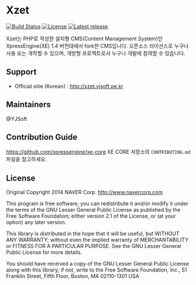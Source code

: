Xzet
==========

[![Build Status](https://travis-ci.org/Xzet/xe-core-14.svg?branch=develop)](https://travis-ci.org/Xzet/xe-core-14)
[![License](http://img.shields.io/badge/license-GNU%20LGPL-brightgreen.svg)](http://www.gnu.org/licenses/gpl.html)
[![Latest release](http://img.shields.io/github/release/Xzet/xe-core-14.svg)](https://github.com/Xzet/xe-core-14/releases)

Xzet는 PHP로 작성한 설치형 CMS(Content Management System)인 XpressEngine(XE) 1.4 버전대에서 fork한 CMS입니다.
오픈소스 라이선스로 누구나 사용 또는 개작할 수 있으며, 개방형 프로젝트로서 누구나 개발에 참여할 수 있습니다.

## Support
* Official sitie (Korean) : http://xzet.yjsoft.pe.kr

## Maintainers
@YJSoft

## Contribution Guide
https://github.com/xpressengine/xe-core XE CORE 저장소의 `CONTRIBUTING.md`파일을 참고하세요.

## License
Original Copyright 2014 NAVER Corp. <http://www.navercorp.com>

This program is free software; you can redistribute it and/or
modify it under the terms of the GNU Lesser General Public
License as published by the Free Software Foundation; either
version 2.1 of the License, or (at your option) any later version.

This library is distributed in the hope that it will be useful,
but WITHOUT ANY WARRANTY; without even the implied warranty of
MERCHANTABILITY or FITNESS FOR A PARTICULAR PURPOSE.  See the GNU
Lesser General Public License for more details.

You should have received a copy of the GNU Lesser General Public
License along with this library; if not, write to the Free Software
Foundation, Inc., 51 Franklin Street, Fifth Floor, Boston, MA  02110-1301  USA
